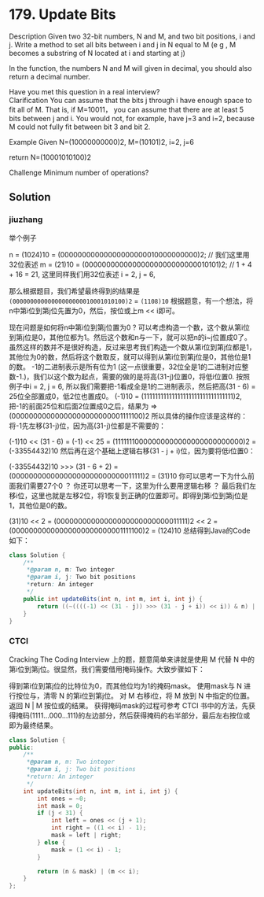 # 179. Update Bits
Description
Given two 32-bit numbers, N and M, and two bit positions, i and j. Write a method to set all bits between i and j in N equal to M (e g , M becomes a substring of N located at i and starting at j)

In the function, the numbers N and M will given in decimal, you should also return a decimal number.

Have you met this question in a real interview?  
Clarification
You can assume that the bits j through i have enough space to fit all of M. That is, if M=10011， you can assume that there are at least 5 bits between j and i. You would not, for example, have j=3 and i=2, because M could not fully fit between bit 3 and bit 2.

Example
Given N=(10000000000)2, M=(10101)2, i=2, j=6

return N=(10001010100)2

Challenge
Minimum number of operations?


## Solution

### jiuzhang
举个例子

n = (1024)10 = (00000000000000000000010000000000)2; // 我们这里用32位表述
m =   (21)10 = (00000000000000000000000000010101)2; // 1 + 4 + 16 = 21, 这里同样我们用32位表述
i = 2, j = 6,

那么根据题目，我们希望最终得到的结果是`(00000000000000000000010001010100)2` = `(1108)10`
根据题意，有一个想法，将n中第i位到第j位先置为0，然后，按位或上m << i即可。

现在问题是如何将n中第i位到第j位置为0 ? 可以考虑构造一个数，这个数从第i位到第j位是0，其他位都为1。然后这个数和n与一下，就可以把n的i~j位置成0了。
虽然这样的数并不是很好构造，反过来思考我们构造一个数从第i位到第j位都是1，其他位为0的数，然后将这个数取反，就可以得到从第i位到第j位是0，其他位是1的数。
-1的二进制表示是所有位为1 (这一点很重要，32位全是1的二进制对应整数-1.)，我们以这个数为起点，需要的做的是将高(31-j)位置0，将低i位置0. 按照例子中i = 2, j = 6, 所以我们需要把-1看成全是1的二进制表示，然后把高(31 - 6) = 25位全部置成0，低2位也置成0。
(-1)10 = (11111111111111111111111111111111)2, 把-1的前面25位和后面2位置成0之后，结果为
       =>(00000000000000000000000001111100)2
所以具体的操作应该是这样的：
将-1先左移(31-j)位，因为高(31-j)位都是不需要的：

(-1)10 << (31 - 6) = (-1) << 25 = (11111110000000000000000000000000)2 = (-33554432)10
然后再在这个基础上逻辑右移(31 - j + i)位，因为要将低i位置0：

(-33554432)10 >>> (31 - 6 + 2) = (00000000000000000000000000011111)2 = (31)10
你可以思考一下为什么前面我们需要27个0 ？
你还可以思考一下，这里为什么要用逻辑右移 ？
最后我们左移i位，这里也就是左移2位，将1恢复到正确的位置即可。即得到第i位到第j位是1，其他位是0的数。

(31)10 << 2 = (00000000000000000000000000011111)2 << 2 = (00000000000000000000000001111100)2 = (124)10
总结得到Java的Code如下：

```java
class Solution {
    /**
     *@param n, m: Two integer
     *@param i, j: Two bit positions
     *return: An integer
     */
    public int updateBits(int n, int m, int i, int j) {
        return ((~((((-1) << (31 - j)) >>> (31 - j + i)) << i)) & n) | (m << i);
    }
}
```

### CTCI

Cracking The Coding Interview 上的题，题意简单来讲就是使用 M 代替 N 中的第i位到第j位。很显然，我们需要借用掩码操作。大致步骤如下：

得到第i位到第j位的比特位为0，而其他位均为1的掩码mask。
使用mask与 N 进行按位与，清零 N 的第i位到第j位。
对 M 右移i位，将 M 放到 N 中指定的位置。
返回 N | M 按位或的结果。
获得掩码mask的过程可参考 CTCI 书中的方法，先获得掩码(1111...000...111)的左边部分，然后获得掩码的右半部分，最后左右按位或即为最终结果。


```cpp
class Solution {
public:
    /**
     *@param n, m: Two integer
     *@param i, j: Two bit positions
     *return: An integer
     */
    int updateBits(int n, int m, int i, int j) {
        int ones = ~0;
        int mask = 0;
        if (j < 31) {
            int left = ones << (j + 1);
            int right = ((1 << i) - 1);
            mask = left | right;
        } else {
            mask = (1 << i) - 1;
        }

        return (n & mask) | (m << i);
    }
};
```

